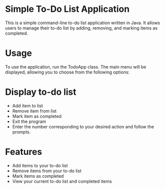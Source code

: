 # Simple To-Do List Application
This is a simple command-line to-do list application written in Java. It allows users to manage their to-do list by adding, removing, and marking items as completed.

# Usage
To use the application, run the TodoApp class. The main menu will be displayed, allowing you to choose from the following options:

# Display to-do list
* Add item to list
* Remove item from list
* Mark item as completed
* Exit the program
* Enter the number corresponding to your desired action and follow the prompts.

# Features
* Add items to your to-do list
* Remove items from your to-do list
* Mark items as completed
* View your current to-do list and completed items
